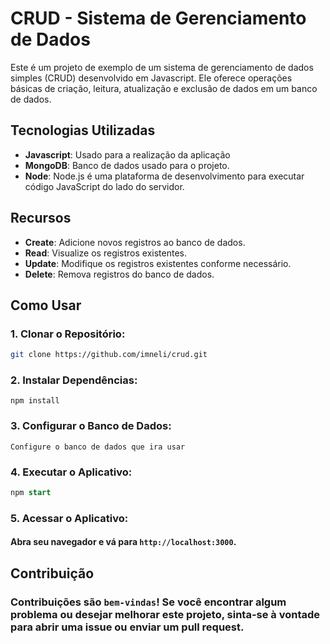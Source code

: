 # CRUD - Sistema de Gerenciamento de Dados

Este é um projeto de exemplo de um sistema de gerenciamento de dados simples (CRUD) desenvolvido em Javascript. Ele oferece operações básicas de criação, leitura, atualização e exclusão de dados em um banco de dados.

## Tecnologias Utilizadas

- **Javascript**: Usado para a realização da aplicação
- **MongoDB**: Banco de dados usado para o projeto.
- **Node**: Node.js é uma plataforma de desenvolvimento para executar código JavaScript do lado do servidor.

## Recursos

- **Create**: Adicione novos registros ao banco de dados.
- **Read**: Visualize os registros existentes.
- **Update**: Modifique os registros existentes conforme necessário.
- **Delete**: Remova registros do banco de dados.

## Como Usar

### 1. **Clonar o Repositório:**

```bash
git clone https://github.com/imneli/crud.git
```

### 2. **Instalar Dependências:**

```
npm install
```

### 3. **Configurar o Banco de Dados:**

```
Configure o banco de dados que ira usar
```

### 4. **Executar o Aplicativo:**

```sql
npm start
```

### **5. Acessar o Aplicativo:**

#### Abra seu navegador e vá para `http://localhost:3000`.

## Contribuição

### Contribuições são `bem-vindas`! Se você encontrar algum problema ou desejar melhorar este projeto, sinta-se à vontade para abrir uma issue ou enviar um pull request.